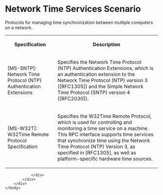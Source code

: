 <html dir="LTR" xmlns:mshelp="http://msdn.microsoft.com/mshelp" xmlns:ddue="http://ddue.schemas.microsoft.com/authoring/2003/5" xmlns:xlink="http://www.w3.org/1999/xlink" xmlns:tool="http://www.microsoft.com/tooltip">
    <head>
        <meta http-equiv="Content-Type" content="text/html; CHARSET=utf-8"></meta>
        <meta name="save" content="history"></meta>
        <title>Network Time Services Scenario</title>
        <xml>
            <mshelp:toctitle title="Network Time Services Scenario"></mshelp:toctitle>
            <mshelp:rltitle title="Network Time Services Scenario"></mshelp:rltitle>
            <mshelp:keyword index="A" term="d826e30c-4022-4556-8333-e7c2b288cf23"></mshelp:keyword>
            <mshelp:attr name="DCSext.ContentType" value="open specification"></mshelp:attr>
            <mshelp:attr name="AssetID" value="d826e30c-4022-4556-8333-e7c2b288cf23"></mshelp:attr>
            <mshelp:attr name="TopicType" value="kbRef"></mshelp:attr>
            <mshelp:attr name="DCSext.Title" value="Network Time Services Scenario" />
        </xml>
    </head>
    <body>
        <div id="header">
            <h1 class="heading">Network Time Services Scenario</h1>
        </div>
        <div id="mainSection">
            <div id="mainBody">
                <div id="allHistory" class="saveHistory"></div>
                <div id="sectionSection0" class="section" name="collapseableSection">
                    

<p>Protocols for managing time synchronization between multiple
computers on a network.</p>

<table>
 <tr>
  <th>
  <p><b>Specification</b></p>
  </th>
  <th>
  <p><b>Description</b></p>
  </th>
 </tr>
 <tr>
  <td>
  <p>[MS-SNTP]: Network Time Protocol (NTP)
  Authentication Extensions</p>
  </td>
  <td>
  <p>Specifies the Network Time Protocol (NTP)
  Authentication Extensions, which is an authentication extension to the
  Network Time Protocol (NTP) version 3 ([RFC1305]) and the Simple Network Time
  Protocol (SNTP) version 4 ([RFC2030]).</p>
  </td>
 </tr>
 <tr>
  <td>
  <p>[MS-W32T]: W32Time Remote Protocol Specification</p>
  </td>
  <td>
  <p>Specifies the W32Time Remote Protocol, which is used
  for controlling and monitoring a time service on a machine. This RPC
  interface supports time services that synchronize time using the Network Time
  Protocol (NTP) Version 3, as specified in [RFC1305], as well as
  platform-specific hardware time sources.</p>
  </td>
 </tr>
</table>

<p> </p>


                </div>
            </div>
        </div>
    </body>
</html>